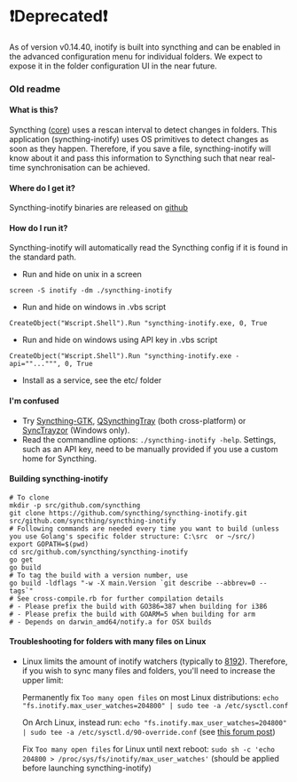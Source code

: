:exclamation:Deprecated:exclamation:
==========

As of version v0.14.40, inotify is built into syncthing and can be enabled in the advanced configuration menu for individual folders.
We expect to expose it in the folder configuration UI in the near future.

### Old readme

#### What is this?
Syncthing ([core](https://github.com/syncthing/syncthing)) uses a rescan interval to detect changes in folders. This application (syncthing-inotify) uses OS primitives to detect changes as soon as they happen. Therefore, if you save a file, syncthing-inotify will know about it and pass this information to Syncthing such that near real-time synchronisation can be achieved.

#### Where do I get it?
Syncthing-inotify binaries are released on [github](https://github.com/syncthing/syncthing-inotify/releases/latest)

#### How do I run it?
Syncthing-inotify will automatically read the Syncthing config if it is found in the standard path.
  * Run and hide on unix in a screen
```
screen -S inotify -dm ./syncthing-inotify
```
  * Run and hide on windows in .vbs script
```
CreateObject("Wscript.Shell").Run "syncthing-inotify.exe, 0, True
```
  * Run and hide on windows using API key in .vbs script
```
CreateObject("Wscript.Shell").Run "syncthing-inotify.exe -api=""...""", 0, True
```
  * Install as a service, see the etc/ folder

#### I'm confused
  * Try [Syncthing-GTK](https://github.com/syncthing/syncthing-gtk), [QSyncthingTray](https://github.com/sieren/QSyncthingTray/releases) (both cross-platform) or [SyncTrayzor](https://github.com/canton7/SyncTrayzor/releases) (Windows only).
  * Read the commandline options: ```./syncthing-inotify -help```. Settings, such as an API key, need to be manually provided if you use a custom home for Syncthing.

#### Building syncthing-inotify
```
# To clone
mkdir -p src/github.com/syncthing
git clone https://github.com/syncthing/syncthing-inotify.git src/github.com/syncthing/syncthing-inotify
# Following commands are needed every time you want to build (unless you use Golang's specific folder structure: C:\src  or ~/src/)
export GOPATH=$(pwd)
cd src/github.com/syncthing/syncthing-inotify
go get
go build
# To tag the build with a version number, use
go build -ldflags "-w -X main.Version `git describe --abbrev=0 --tags`"
# See cross-compile.rb for further compilation details
# - Please prefix the build with GO386=387 when building for i386
# - Please prefix the build with GOARM=5 when building for arm
# - Depends on darwin_amd64/notify.a for OSX builds
```


#### Troubleshooting for folders with many files on Linux
* Linux limits the amount of inotify watchers (typically to [8192](http://stackoverflow.com/a/20355253)). Therefore, if you wish to sync many files and folders, you'll need to increase the upper limit:

  Permanently fix `Too many open files` on most Linux distributions: ```echo "fs.inotify.max_user_watches=204800" | sudo tee -a /etc/sysctl.conf```
  
  On Arch Linux, instead run: ```echo "fs.inotify.max_user_watches=204800" | sudo tee -a /etc/sysctl.d/90-override.conf``` (see [this forum post](https://bbs.archlinux.org/viewtopic.php?id=193020))

  Fix `Too many open files` for Linux until next reboot: ```sudo sh -c 'echo 204800 > /proc/sys/fs/inotify/max_user_watches'``` (should be applied before launching syncthing-inotify)
